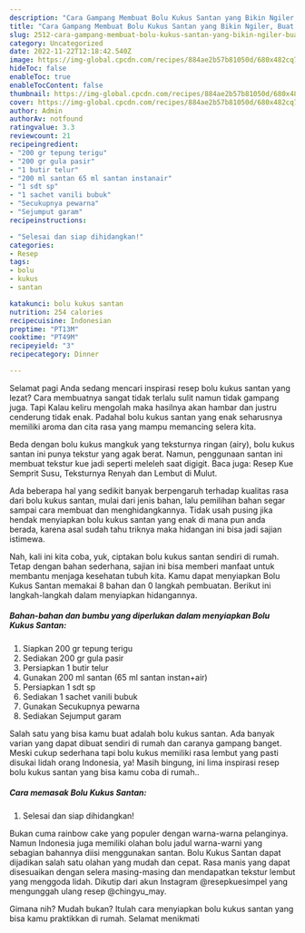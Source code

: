 ```yaml
---
description: "Cara Gampang Membuat Bolu Kukus Santan yang Bikin Ngiler, Buat Buka Puasa Lezat"
title: "Cara Gampang Membuat Bolu Kukus Santan yang Bikin Ngiler, Buat Buka Puasa Lezat"
slug: 2512-cara-gampang-membuat-bolu-kukus-santan-yang-bikin-ngiler-buat-buka-puasa-lezat
category: Uncategorized
date: 2022-11-22T12:18:42.540Z
image: https://img-global.cpcdn.com/recipes/884ae2b57b81050d/680x482cq70/bolu-kukus-santan-foto-resep-utama.jpg
hideToc: false
enableToc: true
enableTocContent: false
thumbnail: https://img-global.cpcdn.com/recipes/884ae2b57b81050d/680x482cq70/bolu-kukus-santan-foto-resep-utama.jpg
cover: https://img-global.cpcdn.com/recipes/884ae2b57b81050d/680x482cq70/bolu-kukus-santan-foto-resep-utama.jpg
author: Admin
authorAv: notfound
ratingvalue: 3.3
reviewcount: 21
recipeingredient:
- "200 gr tepung terigu"
- "200 gr gula pasir"
- "1 butir telur"
- "200 ml santan 65 ml santan instanair"
- "1 sdt sp"
- "1 sachet vanili bubuk"
- "Secukupnya pewarna"
- "Sejumput garam"
recipeinstructions:

- "Selesai dan siap dihidangkan!"
categories:
- Resep
tags:
- bolu
- kukus
- santan

katakunci: bolu kukus santan 
nutrition: 254 calories
recipecuisine: Indonesian
preptime: "PT13M"
cooktime: "PT49M"
recipeyield: "3"
recipecategory: Dinner

---
```



Selamat pagi Anda sedang mencari inspirasi resep bolu kukus santan yang lezat? Cara membuatnya sangat tidak terlalu sulit namun tidak gampang juga. Tapi Kalau keliru mengolah maka hasilnya akan hambar dan justru cenderung tidak enak. Padahal bolu kukus santan yang enak seharusnya memiliki aroma dan cita rasa yang mampu memancing selera kita.


Beda dengan bolu kukus mangkuk yang teksturnya ringan (airy), bolu kukus santan ini punya tekstur yang agak berat. Namun, penggunaan santan ini membuat tekstur kue jadi seperti meleleh saat digigit. Baca juga: Resep Kue Semprit Susu, Teksturnya Renyah dan Lembut di Mulut.

Ada beberapa hal yang sedikit banyak berpengaruh terhadap kualitas rasa dari bolu kukus santan, mulai dari jenis bahan, lalu pemilihan bahan segar sampai cara membuat dan menghidangkannya. Tidak usah pusing jika hendak menyiapkan bolu kukus santan yang enak di mana pun anda berada, karena asal sudah tahu triknya maka hidangan ini bisa jadi sajian istimewa.


Nah, kali ini kita coba, yuk, ciptakan bolu kukus santan sendiri di rumah. Tetap dengan bahan sederhana, sajian ini bisa memberi manfaat untuk membantu menjaga kesehatan tubuh kita. Kamu dapat menyiapkan Bolu Kukus Santan memakai 8 bahan dan 0 langkah pembuatan. Berikut ini langkah-langkah dalam menyiapkan hidangannya.

<!--inarticleads1-->

##### Bahan-bahan dan bumbu yang diperlukan dalam menyiapkan Bolu Kukus Santan:

1. Siapkan 200 gr tepung terigu
1. Sediakan 200 gr gula pasir
1. Persiapkan 1 butir telur
1. Gunakan 200 ml santan (65 ml santan instan+air)
1. Persiapkan 1 sdt sp
1. Sediakan 1 sachet vanili bubuk
1. Gunakan Secukupnya pewarna
1. Sediakan Sejumput garam


Salah satu yang bisa kamu buat adalah bolu kukus santan. Ada banyak varian yang dapat dibuat sendiri di rumah dan caranya gampang banget. Meski cukup sederhana tapi bolu kukus memiliki rasa lembut yang pasti disukai lidah orang Indonesia, ya! Masih bingung, ini lima inspirasi resep bolu kukus santan yang bisa kamu coba di rumah.. 

<!--inarticleads2-->

##### Cara memasak Bolu Kukus Santan:


1. Selesai dan siap dihidangkan!

Bukan cuma rainbow cake yang populer dengan warna-warna pelanginya. Namun Indonesia juga memiliki olahan bolu jadul warna-warni yang sebagian bahannya diisi menggunakan santan. Bolu Kukus Santan dapat dijadikan salah satu olahan yang mudah dan cepat. Rasa manis yang dapat disesuaikan dengan selera masing-masing dan mendapatkan tekstur lembut yang menggoda lidah. Dikutip dari akun Instagram @resepkuesimpel yang mengunggah ulang resep @chingyu_may. 

Gimana nih? Mudah bukan? Itulah cara menyiapkan bolu kukus santan yang bisa kamu praktikkan di rumah. Selamat menikmati
